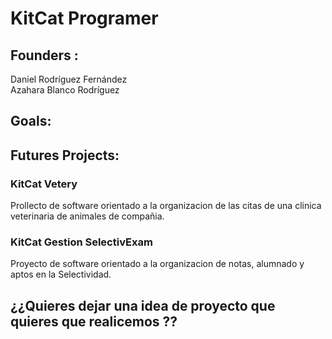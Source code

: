 # KitCat Programer
## Founders :
Daniel Rodríguez Fernández
<br>
Azahara Blanco Rodríguez

## Goals:


## Futures Projects:

### KitCat Vetery <br>
Prollecto de software orientado a la organizacion de las citas de una clinica veterinaria de animales de compañia.

### KitCat Gestion SelectivExam <br>
Proyecto de software orientado a la organizacion de notas, alumnado y aptos en la Selectividad.

## ¿¿Quieres dejar una idea de proyecto que quieres que realicemos ?? 

